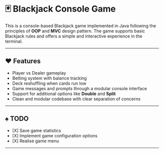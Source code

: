 # 🃏 Blackjack Console Game

This is a console-based Blackjack game implemented in Java following the principles of **OOP** and **MVC** design pattern. The game supports basic Blackjack rules and offers a simple and interactive experience in the terminal.

---

## ♥ Features

- Player vs Dealer gameplay
- Betting system with balance tracking
- Deck reshuffling when cards run low
- Game messages and prompts through a modular console interface
- Support for additional options like **Double** and **Split**
- Clean and modular codebase with clear separation of concerns

---

## ♠ TODO

- [Х] Save game statistics
- [Х] Implement game configuration options
- [Х] Realise game menu
---
